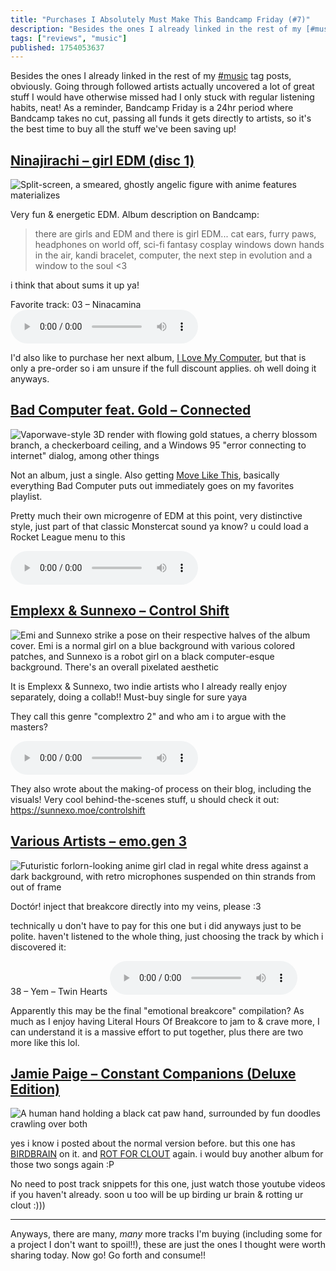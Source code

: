```yaml
---
title: "Purchases I Absolutely Must Make This Bandcamp Friday (#7)"
description: "Besides the ones I already linked in the rest of my [#music](https://wolfgirl.dev/tags/music/) tag posts, obviously. Going through follow..."
tags: ["reviews", "music"]
published: 1754053637
---
```


Besides the ones I already linked in the rest of my [#music](https://wolfgirl.dev/tags/music/) tag posts, obviously. Going through followed artists actually uncovered a lot of great stuff I would have otherwise missed had I only stuck with regular listening habits, neat! As a reminder, Bandcamp Friday is a 24hr period where Bandcamp takes no cut, passing all funds it gets directly to artists, so it's the best time to buy all the stuff we've been saving up!

## [Ninajirachi – girl EDM (disc 1)](https://ninajirachi.bandcamp.com/album/girl-edm-disc-1)

![Split-screen, a smeared, ghostly angelic figure with anime features materializes](<https://static.wolfgirl.dev/polywolf/blog/01986326-c3ea-7119-8ff0-ebe7b38e38d0/girl-edm-1.jpg>)

Very fun & energetic EDM. Album description on Bandcamp:

> there are girls and EDM and there is girl EDM... cat ears, furry paws, headphones on world off, sci-fi fantasy cosplay windows down hands in the air, kandi bracelet, computer, the next step in evolution and a window to the soul <3

i think that about sums it up ya!

Favorite track: 03 – Ninacamina <audio src="https://static.wolfgirl.dev/polywolf/blog/01986326-c3ea-7119-8ff0-ebe7b38e38d0/03_Ninacamina.mp3" controls></audio>

I'd also like to purchase her next album, [I Love My Computer](https://ninajirachi.bandcamp.com/album/i-love-my-computer), but that is only a pre-order so i am unsure if the full discount applies. oh well doing it anyways.

## [Bad Computer feat. Gold – Connected](https://monstercatmedia.bandcamp.com/track/connected)

![Vaporwave-style 3D render with flowing gold statues, a cherry blossom branch, a checkerboard ceiling, and a Windows 95 "error connecting to internet" dialog, among other things](<https://static.wolfgirl.dev/polywolf/blog/01986326-c3ea-7119-8ff0-ebe7b38e38d0/connected.jpg>)

Not an album, just a single. Also getting [Move Like This](https://ncsmusic.bandcamp.com/track/move-like-this), basically everything Bad Computer puts out immediately goes on my favorites playlist.

Pretty much their own microgenre of EDM at this point, very distinctive style, just part of that classic Monstercat sound ya know? u could load a Rocket League menu to this

<audio src="https://static.wolfgirl.dev/polywolf/blog/01986326-c3ea-7119-8ff0-ebe7b38e38d0/01_Connected.mp3" controls></audio>

## [Emplexx & Sunnexo – Control Shift](https://sunnexo.bandcamp.com/album/control-shift)

![Emi and Sunnexo strike a pose on their respective halves of the album cover. Emi is a normal girl on a blue background with various colored patches, and Sunnexo is a robot girl on a black computer-esque background. There's an overall pixelated aesthetic](<https://static.wolfgirl.dev/polywolf/blog/01986326-c3ea-7119-8ff0-ebe7b38e38d0/control-shift.jpg>)

It is Emplexx & Sunnexo, two indie artists who I already really enjoy separately, doing a collab!! Must-buy single for sure yaya

They call this genre "complextro 2" and who am i to argue with the masters?

<audio src="https://static.wolfgirl.dev/polywolf/blog/01986326-c3ea-7119-8ff0-ebe7b38e38d0/Control_Shift.mp3" controls></audio>

They also wrote about the making-of process on their blog, including the visuals! Very cool behind-the-scenes stuff, u should check it out: <https://sunnexo.moe/controlshift>

## [Various Artists – emo.gen 3](https://lostfrog.bandcamp.com/album/emo-gen-3)

![Futuristic forlorn-looking anime girl clad in regal white dress against a dark background, with retro microphones suspended on thin strands from out of frame](<https://static.wolfgirl.dev/polywolf/blog/01986326-c3ea-7119-8ff0-ebe7b38e38d0/emo-gen-3.jpg>)

Doctór! inject that breakcore directly into my veins, please :3

technically u don't have to pay for this one but i did anyways just to be polite. haven't listened to the whole thing, just choosing the track by which i discovered it:

38 – Yem – Twin Hearts <audio src="https://static.wolfgirl.dev/polywolf/blog/01986326-c3ea-7119-8ff0-ebe7b38e38d0/38_Twin_Hearts.mp3" controls></audio>

Apparently this may be the final "emotional breakcore" compilation? As much as I enjoy having Literal Hours Of Breakcore to jam to & crave more, I can understand it is a massive effort to put together, plus there are two more like this lol.

## [Jamie Paige – Constant Companions (Deluxe Edition)](https://jamiepaige.bandcamp.com/album/constant-companions-deluxe-edition)

![A human hand holding a black cat paw hand, surrounded by fun doodles crawling over both](<https://static.wolfgirl.dev/polywolf/blog/01986326-c3ea-7119-8ff0-ebe7b38e38d0/constant-companions-deluxe-edition.jpg>)

yes i know i posted about the normal version before. but this one has [BIRDBRAIN](https://www.youtube.com/watch?v=0iVlSNpq8i8) on it. and [ROT FOR CLOUT](https://www.youtube.com/watch?v=_AjJZEcMdww) again. i would buy another album for those two songs again :P

No need to post track snippets for this one, just watch those youtube videos if you haven't already. soon u too will be up birding ur brain & rotting ur clout :)))

---

Anyways, there are many, _many_ more tracks I'm buying (including some for a project I don't want to spoil!!), these are just the ones I thought were worth sharing today. Now go! Go forth and consume!!